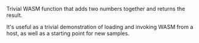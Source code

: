 Trivial WASM function that adds two numbers together and returns the result.

It's useful as a trivial demonstration of loading and invoking WASM from a host,
as well as a starting point for new samples.
